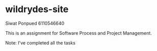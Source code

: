 # wildrydes-site

Siwat Ponpued 6110546640

This is an assignment for Software Process and Project Management.

Note: I've completed all the tasks
